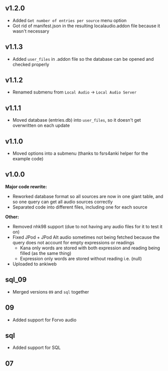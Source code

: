 ## v1.2.0
- Added `Get number of entries per source` menu option
- Got rid of manifest.json in the resulting localaudio.addon file because it wasn't necessary

## v1.1.3
- Added `user_files` in .addon file so the database can be opened and checked properly

## v1.1.2
- Renamed submenu from `Local Audio` -> `Local Audio Server`

## v1.1.1
- Moved database (entries.db) into `user_files`, so it doesn't get overwritten on each update

## v1.1.0
- Moved options into a submenu (thanks to fsrs4anki helper for the example code)

## v1.0.0
**Major code rewrite:**
- Reworked database format so all sources are now in one giant table, and so one query can get all audio sources correctly
- Separated code into different files, including one for each source

**Other:**
- Removed nhk98 support (due to not having any audio files for it to test it on)
- Fixed JPod + JPod Alt audio sometimes not being fetched because the query does not account for empty expressions or readings
    - Kana only words are stored with both expression and reading being filled (as the same thing)
    - Expression only words are stored without reading i.e. (null)
- Uploaded to ankiweb


## sql_09
- Merged versions `09` and `sql` together

## 09
- Added support for Forvo audio

## sql
- Added support for SQL

## 07

